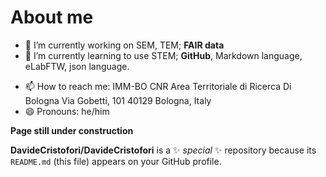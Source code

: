 # About me

- 🔬 I’m currently working on SEM, TEM; **FAIR data**
- 🌱 I’m currently learning to use STEM; **GitHub**, Markdown language, eLabFTW, json language.
<!--
- 👯 I’m looking to collaborate on ...
- 🤔 I’m looking for help with ...
- 💬 Ask me about ...
- ⚡ Fun fact: ...
-->
- 📫 How to reach me:
        IMM-BO
        CNR Area Territoriale di Ricerca Di Bologna
        Via Gobetti, 101
        40129 Bologna, Italy
- 😄 Pronouns: he/him



**Page still under construction**


**DavideCristofori/DavideCristofori** is a ✨ _special_ ✨ repository because its `README.md` (this file) appears on your GitHub profile.
